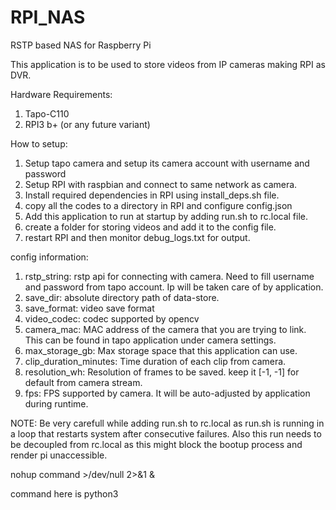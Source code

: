 # RPI_NAS
RSTP based NAS for Raspberry Pi

This application is to be used to store videos from IP cameras making RPI as DVR.

Hardware Requirements:
1) Tapo-C110
2) RPI3 b+ (or any future variant)

How to setup:
1) Setup tapo camera and setup its camera account with username and password
2) Setup RPI with raspbian and connect to same network as camera.
3) Install required dependencies in RPI using install_deps.sh file.
4) copy all the codes to a directory in RPI and configure config.json
5) Add this application to run at startup by adding run.sh to rc.local file.
6) create a folder for storing videos and add it to the config file.
7) restart RPI and then monitor debug_logs.txt for output.

config information:
1) rstp_string: rstp api for connecting with camera. Need to fill username and password from tapo account. Ip will be taken care of by application.
2) save_dir: absolute directory path of data-store.
3) save_format: video save format
4) video_codec: codec supported by opencv
5) camera_mac: MAC address of the camera that you are trying to link. This can be found in tapo application under camera settings.
6) max_storage_gb: Max storage space that this application can use.
7) clip_duration_minutes: Time duration of each clip from camera.
8) resolution_wh: Resolution of frames to be saved. keep it [-1, -1] for default from camera stream.
9) fps: FPS supported by camera. It will be auto-adjusted by application during runtime.

NOTE:
Be very carefull while adding run.sh to rc.local as run.sh is running in a loop that restarts system after consecutive failures.
Also this run needs to be decoupled from rc.local as this might block the bootup process and render pi unaccessible.

nohup command >/dev/null 2>&1 &

command here is python3 <absolute path of run.sh>

